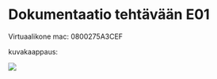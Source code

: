 # Dokumentaatio tehtävään E01

Virtuaalikone mac: 0800275A3CEF

kuvakaappaus:

![](/E01/mymachine.png)